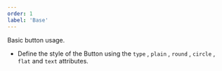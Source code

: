 ```yaml
---
order: 1
label: 'Base'
---
```


Basic button usage.

- Define the style of the Button using the `type` , `plain` , `round` , `circle` , `flat` and `text` attributes.
